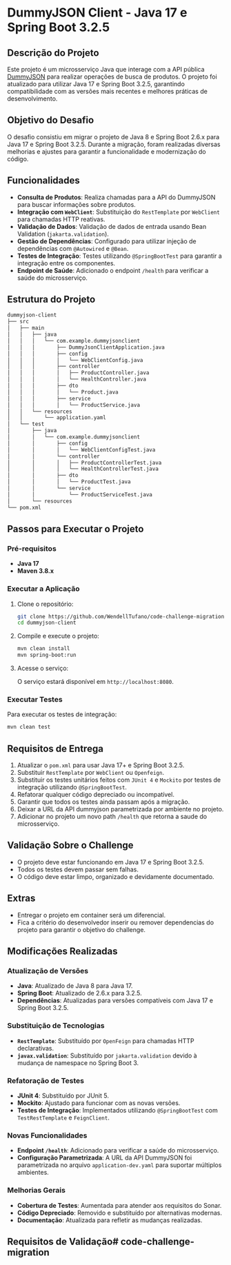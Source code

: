 
# DummyJSON Client - Java 17 e Spring Boot 3.2.5

## Descrição do Projeto

Este projeto é um microsserviço Java que interage com a API pública [DummyJSON](https://dummyjson.com/docs/products) para realizar operações de busca de produtos. O projeto foi atualizado para utilizar Java 17 e Spring Boot 3.2.5, garantindo compatibilidade com as versões mais recentes e melhores práticas de desenvolvimento.

## Objetivo do Desafio

O desafio consistiu em migrar o projeto de Java 8 e Spring Boot 2.6.x para Java 17 e Spring Boot 3.2.5. Durante a migração, foram realizadas diversas melhorias e ajustes para garantir a funcionalidade e modernização do código.

## Funcionalidades

- **Consulta de Produtos**: Realiza chamadas para a API do DummyJSON para buscar informações sobre produtos.
- **Integração com `WebClient`**: Substituição do `RestTemplate` por `WebClient` para chamadas HTTP reativas.
- **Validação de Dados**: Validação de dados de entrada usando Bean Validation (`jakarta.validation`).
- **Gestão de Dependências**: Configurado para utilizar injeção de dependências com `@Autowired` e `@Bean`.
- **Testes de Integração**: Testes utilizando `@SpringBootTest` para garantir a integração entre os componentes.
- **Endpoint de Saúde**: Adicionado o endpoint `/health` para verificar a saúde do microsserviço.

## Estrutura do Projeto

```bash
dummyjson-client
├── src
│   ├── main
│   │   ├── java
│   │   │   └── com.example.dummyjsonclient
│   │   │       ├── DummyJsonClientApplication.java
│   │   │       ├── config
│   │   │       │   └── WebClientConfig.java
│   │   │       ├── controller
│   │   │       │   ├── ProductController.java
│   │   │       │   └── HealthController.java
│   │   │       ├── dto
│   │   │       │   └── Product.java
│   │   │       ├── service
│   │   │       │   └── ProductService.java
│   │   └── resources
│   │       └── application.yaml
│   └── test
│       ├── java
│       │   └── com.example.dummyjsonclient
│       │       ├── config
│       │       │   └── WebClientConfigTest.java
│       │       └── controller
│       │       │   ├── ProductControllerTest.java
│       │       │   └── HealthControllerTest.java
│       │       ├── dto
│       │       │   └── ProductTest.java
│       │       └── service
│       │           └── ProductServiceTest.java
│       └── resources
└── pom.xml
```

## Passos para Executar o Projeto

### Pré-requisitos

- **Java 17**
- **Maven 3.8.x**

### Executar a Aplicação

1. Clone o repositório:

    ```bash
    git clone https://github.com/WendellTufano/code-challenge-migration.git
    cd dummyjson-client
    ```

2. Compile e execute o projeto:

    ```bash
    mvn clean install
    mvn spring-boot:run
    ```

3. Acesse o serviço:

    O serviço estará disponível em `http://localhost:8080`.

### Executar Testes

Para executar os testes de integração:

```bash
mvn clean test
```

## Requisitos de Entrega

1. Atualizar o `pom.xml` para usar Java 17+ e Spring Boot 3.2.5.
2. Substituir `RestTemplate` por `WebClient` ou `Openfeign`.
3. Substituir os testes unitários feitos com `JUnit 4` e `Mockito` por testes de integração utilizando `@SpringBootTest`.
4. Refatorar qualquer código depreciado ou incompatível.
5. Garantir que todos os testes ainda passam após a migração.
6. Deixar a URL da API dummyjson parametrizada por ambiente no projeto.
7. Adicionar no projeto um novo path `/health` que retorna a saude do microsserviço.

## Validação Sobre o Challenge

- O projeto deve estar funcionando em Java 17 e Spring Boot 3.2.5.
- Todos os testes devem passar sem falhas.
- O código deve estar limpo, organizado e devidamente documentado.

## Extras

- Entregar o projeto em container será um diferencial.
- Fica a critério do desenvolvedor inserir ou remover dependencias do projeto para garantir o objetivo do challenge.

## Modificações Realizadas

### Atualização de Versões

- **Java**: Atualizado de Java 8 para Java 17.
- **Spring Boot**: Atualizado de 2.6.x para 3.2.5.
- **Dependências**: Atualizadas para versões compatíveis com Java 17 e Spring Boot 3.2.5.

### Substituição de Tecnologias

- **`RestTemplate`**: Substituído por `OpenFeign` para chamadas HTTP declarativas.
- **`javax.validation`**: Substituído por `jakarta.validation` devido à mudança de namespace no Spring Boot 3.

### Refatoração de Testes

- **JUnit 4**: Substituído por JUnit 5.
- **Mockito**: Ajustado para funcionar com as novas versões.
- **Testes de Integração**: Implementados utilizando `@SpringBootTest` com `TestRestTemplate` e `FeignClient`.

### Novas Funcionalidades

- **Endpoint `/health`**: Adicionado para verificar a saúde do microsserviço.
- **Configuração Parametrizada**: A URL da API DummyJSON foi parametrizada no arquivo `application-dev.yaml` para suportar múltiplos ambientes.

### Melhorias Gerais

- **Cobertura de Testes**: Aumentada para atender aos requisitos do Sonar.
- **Código Depreciado**: Removido e substituído por alternativas modernas.
- **Documentação**: Atualizada para refletir as mudanças realizadas.

## Requisitos de Validação# code-challenge-migration
